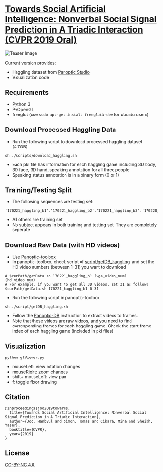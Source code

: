 # [Towards Social Artificial Intelligence: Nonverbal Social Signal Prediction in A Triadic Interaction (CVPR 2019 Oral)](http://domedb.perception.cs.cmu.edu/ssp.html)

![Teaser Image](https://github.com/jhugestar/jhugestar.github.io/blob/master/img/cvpr19_ssp.gif)

Current version provides: 
- Haggling dataset from [Panoptic Studio](http://domedb.perception.cs.cmu.edu/index.html)
- Visualization code

## Requirements
- Python 3
- PyOpenGL
- freeglut (use `sudo apt-get install freeglut3-dev` for ubuntu users)

## Download Processed Haggling Data

- Run the following script to download processed haggling dataset (4.7GB)
```
sh ./scripts/download_haggling.sh
```
- Each pkl file has information for each haggling game including 3D body, 3D face, 3D hand, speaking annotation for all three people
- Speaking status annotation is in a binary form (0 or 1)

## Training/Testing Split
- The following sequences are testing set:
```
'170221_haggling_b1','170221_haggling_b2','170221_haggling_b3','170228_haggling_b1','170228_haggling_b2','170228_haggling_b3'
```
- All others are training set
- No subject appears in both training and testing set. They are completely seperate


## Download Raw Data (with HD videos)

- Use [Panoptic-toolbox](https://github.com/CMU-Perceptual-Computing-Lab/panoptic-toolbox) 
- In panoptic-toolbox, check script of [script/getDB_haggling](https://github.com/CMU-Perceptual-Computing-Lab/panoptic-toolbox/blob/master/scripts/getDB_haggling.sh), and set the HD video numbers (between 1-31) you want to download
```
# $curPath/getData.sh 170221_haggling_b1 (vga_video_num)  (hd_video_num)
# For example, if you want to get all 3D videos, set 31 as follows 
$curPath/getData.sh 170221_haggling_b1 0 31
```
- Run the following script in panoptic-toolbox
```
sh ./script/getDB_haggling.sh
```
- Follow the [Panoptic-DB](https://github.com/CMU-Perceptual-Computing-Lab/panoptic-toolbox) instruction to extract videos to frames. 
- Note that these videos are raw videos, and you need to find corresponding frames for each haggling game. Check the start frame index of each haggling game (included in pkl files)


## Visualization
```
python glViewer.py
```
- mouseLeft: view rotation changes
- mouseRight: zoom changes
- shift+ mouseLeft: view pan
- f: toggle floor drawing

## Citation
```
@inproceedings{joo2019towards,
  title={Towards Social Artificial Intelligence: Nonverbal Social Signal Prediction in A Triadic Interaction},
  author={Joo, Hanbyul and Simon, Tomas and Cikara, Mina and Sheikh, Yaser},
  booktitle={CVPR},
  year={2019}
}
```


## License
[CC-BY-NC 4.0](https://creativecommons.org/licenses/by-nc/4.0/legalcode).
